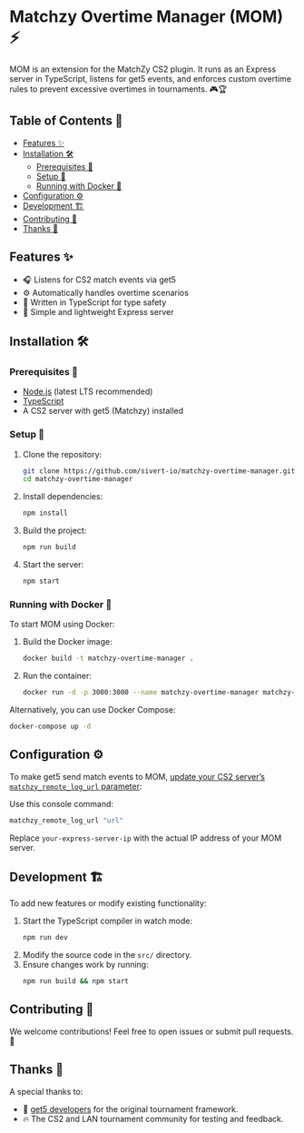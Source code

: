 # Matchzy Overtime Manager (MOM) ⚡

MOM is an extension for the MatchZy CS2 plugin. It runs as an Express server in TypeScript, listens for get5 events, and enforces custom overtime rules to prevent excessive overtimes in tournaments. 🎮🏆

## Table of Contents 📖
- [Features ✨](#features-)
- [Installation 🛠️](#installation-️)
  - [Prerequisites 📌](#prerequisites-)
  - [Setup 🔧](#setup-)
  - [Running with Docker 🐳](#running-with-docker-)
- [Configuration ⚙️](#configuration-️)
- [Development 🏗️](#development-️)
- [Contributing 🤝](#contributing-)
- [Thanks 🙌](#thanks-)

## Features ✨
- 🎧 Listens for CS2 match events via get5
- ⚙️ Automatically handles overtime scenarios
- 📝 Written in TypeScript for type safety
- 🚀 Simple and lightweight Express server

## Installation 🛠️

### Prerequisites 📌
- [Node.js](https://nodejs.org/) (latest LTS recommended)
- [TypeScript](https://www.typescriptlang.org/)
- A CS2 server with get5 (Matchzy) installed

### Setup 🔧
1. Clone the repository:
   ```sh
   git clone https://github.com/sivert-io/matchzy-overtime-manager.git
   cd matchzy-overtime-manager
   ```

2. Install dependencies:
   ```sh
   npm install
   ```

3. Build the project:
   ```sh
   npm run build
   ```

4. Start the server:
   ```sh
   npm start
   ```

### Running with Docker 🐳

To start MOM using Docker:

1. Build the Docker image:
   ```sh
   docker build -t matchzy-overtime-manager .
   ```

2. Run the container:
   ```sh
   docker run -d -p 3000:3000 --name matchzy-overtime-manager matchzy-overtime-manager
   ```

Alternatively, you can use Docker Compose:
   ```sh
   docker-compose up -d
   ```

## Configuration ⚙️

To make get5 send match events to MOM, [update your CS2 server’s `matchzy_remote_log_url` parameter](https://shobhit-pathak.github.io/MatchZy/configuration/#matchzy_remote_log_url):

Use this console command:

```bash
matchzy_remote_log_url "url"
```

Replace `your-express-server-ip` with the actual IP address of your MOM server.

## Development 🏗️

To add new features or modify existing functionality:

1. Start the TypeScript compiler in watch mode:
   ```sh
   npm run dev
   ```
2. Modify the source code in the `src/` directory.
3. Ensure changes work by running:
   ```sh
   npm run build && npm start
   ```

## Contributing 🤝

We welcome contributions! Feel free to open issues or submit pull requests. 🎉

## Thanks 🙌

A special thanks to:
- 🎯 [get5 developers](https://github.com/splewis/get5) for the original tournament framework.
- 🔥 The CS2 and LAN tournament community for testing and feedback.